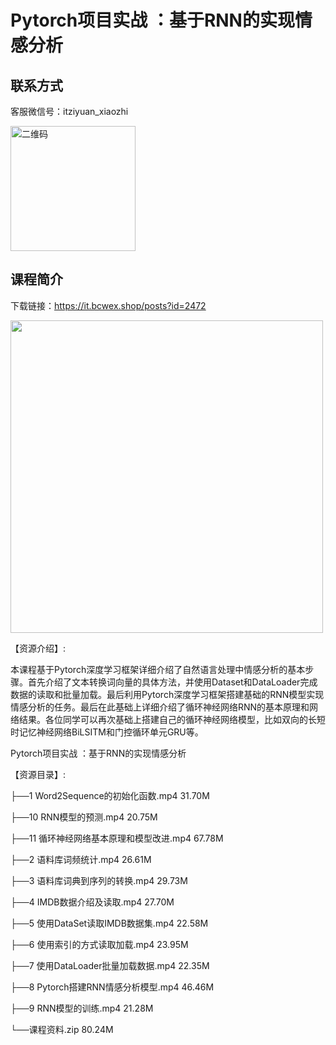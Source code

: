 # Pytorch项目实战 ：基于RNN的实现情感分析

## 联系方式

客服微信号：itziyuan_xiaozhi

<img src="https://ziyuanyun.oss-cn-guangzhou.aliyuncs.com/common/20240614073449/666b82192834a.jpg" width="200" height="200" alt="二维码">

## 课程简介

下载链接：https://it.bcwex.shop/posts?id=2472

<img src="https://ziyuanyun.oss-cn-guangzhou.aliyuncs.com/yun/20240515184016/66449110c5053.jpg" width="500" alt="">

  【资源介绍】:

 本课程基于Pytorch深度学习框架详细介绍了自然语言处理中情感分析的基本步骤。首先介绍了文本转换词向量的具体方法，并使用Dataset和DataLoader完成数据的读取和批量加载。最后利用Pytorch深度学习框架搭建基础的RNN模型实现情感分析的任务。最后在此基础上详细介绍了循环神经网络RNN的基本原理和网络结果。各位同学可以再次基础上搭建自己的循环神经网络模型，比如双向的长短时记忆神经网络BiLSITM和门控循环单元GRU等。

 Pytorch项目实战 ：基于RNN的实现情感分析



 【资源目录】:

 ├──1 Word2Sequence的初始化函数.mp4 31.70M

 ├──10 RNN模型的预测.mp4 20.75M

 ├──11 循环神经网络基本原理和模型改进.mp4 67.78M

 ├──2 语料库词频统计.mp4 26.61M

 ├──3 语料库词典到序列的转换.mp4 29.73M

 ├──4 IMDB数据介绍及读取.mp4 27.70M

 ├──5 使用DataSet读取IMDB数据集.mp4 22.58M

 ├──6 使用索引的方式读取加载.mp4 23.95M

 ├──7 使用DataLoader批量加载数据.mp4 22.35M

 ├──8 Pytorch搭建RNN情感分析模型.mp4 46.46M

 ├──9 RNN模型的训练.mp4 21.28M

 └──课程资料.zip 80.24M

  